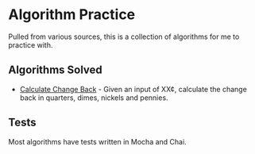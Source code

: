 # Algorithm Practice

Pulled from various sources, this is a collection of algorithms for me to practice with.

## Algorithms Solved

- [Calculate Change Back](cc-loose-change/loose-change.js) - Given an input of XX¢, calculate the change back in quarters, dimes, nickels and pennies.

## Tests

Most algorithms have tests written in Mocha and Chai.
